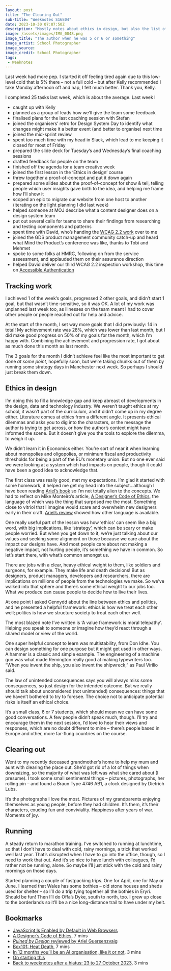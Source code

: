 ```yaml
---
layout: post
title: "The Clearing Out"
sub-title: "Weeknotes S16E04"
date: 2023-10-30 07:07:50Z
description: "Mostly notes about ethics in design, but also the list of things I did this week."
image: /assets/images/IMG_0848.png
image_title: "The author when he was 5 or 6 or something"
image_artist: School Photographer
image_source:
image_credit: School Photographer
tags:
 - Weeknotes
---
```


Last week had more pep. I started it off feeling tired again due to this low-level cold that is 5% there – not a full cold – but after Kelly recommended I take Monday afternoon off and nap, I felt much better. Thank you, Kelly.

I completed 25 tasks last week, which is about the average. Last week I

- caught up with Kelly
- planned as a group of leads how we’ll give the team some feedback
- finalised plans for the last coaching session with Stefan
- joined the organisers’ retro for Design System Day to identify what changes might make it a better event (and better to organise) next time
- joined the mid-sprint review
- spent too much time with my head in Slack, which lead to me keeping it closed for most of Friday
- prepared the slide deck for Tuesday’s and Wednesday’s final coaching sessions
- drafted feedback for people on the team
- finished off the agenda for a team creative week
- joined the first lesson in the ‘Ethics in design’ course
- threw together a proof-of-concept and put it down again
- prepared some slides about the proof-of-concept for show & tell, telling people which user insights gave birth to the idea, and helping me frame how I’ll show it
- scoped an epic to migrate our website from one host to another (iterating on the light planning I did last week)
- helped someone at MOJ describe what a content designer does on a design system team
- put out several calls for teams to share their findings from researching and testing components and patterns
- spent time with David, who’s handing the [WCAG 2.2 work](https://github.com/orgs/alphagov/projects/46?pane=issue&itemId=15258274) over to me
- joined the GDS product management community catch-up and heard what Mind the Product’s conference was like, thanks to Tobi and Mehmet
- spoke to some folks at HMRC, following on from the service assessment, and applauded them on their assurance direction
- helped David deliver our third WCAG 2.2 inspection workshop, this time on [Accessible Authentication](https://www.w3.org/WAI/WCAG22/Understanding/accessible-authentication-minimum)

## Tracking work

I achieved 1 of the week’s goals, progressed 2 other goals, and didn’t start 1 goal, but that wasn’t time-sensitive, so it was OK. A lot of my work was unplanned last week too, as illnesses on the team meant I had to cover other people or people reached out for help and advice.

At the start of the month, I set way more goals that I did previously: 14 in total! My achievement rate was 28%, which was lower than last month, but I did make good progress on 50% of my goals for the month, which I’m happy with. Combining the achievement and progression rate, I got about as much done this month as last month.

The 3 goals for the month I didn’t achieve feel like the most important to get done *at some point*, hopefully soon, but we’re taking chunks out of them by running some strategy days in Manchester next week. So perhaps I should just break them down.

## Ethics in design

I’m doing this to fill a knowledge gap and keep abreast of developments in the design, data and technology industry. We weren’t taught ethics at my school, it wasn’t part of the curriculum, and it didn’t come up in my degree either. Literature comes at ethics from a different angle. It presents ethical dilemmas and asks you to dig into the characters, or the message the author is trying to get across, or how the author’s context might have informed the scene. But it doesn’t give you the tools to explore the dilemma, to weigh it up.

We didn’t learn it in Economics either. You’re sort of near it when learning about monopolies and oligopolies, or minimum fiscal and productivity thresholds for being a part of the EU’s monetary union. But no one ever said we were looking at a system which had impacts on people, though it could have been a good idea to acknowledge that.

The first class was really good, met my expectations. I’m glad it started with some homework, it helped me get my head into the subject…although I have been reading [Ariel’s book](https://blackwells.co.uk/bookshop/product/The-Goods-of-Design-by-Ariel-Guersenzvaig/9781538179918) so I’m not totally alien to the concepts. We had to reflect on Mike Monteiro’s article, [A Designer’s Code of Ethics](https://deardesignstudent.com/a-designers-code-of-ethics-f4a88aca9e95), the language of which was the thing that surprised me the most. Something close to vitriol that I imagine would scare and overwhelm new designers early in their craft. [Ariel’s review](https://www.inderscience.com/info/dl.php?filename=2019/jdr-6476.pdf) showed how other language is available.

One really useful part of the lesson was how ‘ethics’ can seem like a big word, with big implications, like ‘strategy’, which can be scary or make people worried. But when you get down to it, we’re just talking about our values and seeking some alignment on those because we care about the impact our designs have. And most people care about not making a negative impact, not hurting people, it’s something we have in common. So let’s start there, with what’s common amongst us.

There are jobs with a clear, heavy ethical weight to them, like soldiers and surgeons, for example. They make life and death decisions! But as designers, product managers, developers and researchers, there are implications on millions of people from the technologies we make. So we’ve walked into that sphere and there’s some ethical weight to our jobs too. What we produce can cause people to decide how to live their lives.

At one point I asked Cennydd about the line between ethics and politics, and he presented a helpful framework: ethics is how we treat each other well; politics is how we structure society to treat each other well.

The most blazed note I’ve written is ‘A value framework is moral telepathy’. Helping you speak to someone or imagine how they’d react through a shared model or view of the world.

One super helpful concept to learn was multistability, from Don Idhe. You can design something for one purpose but it might get used in other ways. A hammer is a classic and simple example. The engineering of a machine gun was what made Remington really good at making typewriters too. “When you invent the ship, you also invent the shipwreck,” as Paul Virilio said.

The law of unintended consequences says you will always miss some consequences, so just design for the intended outcome. But we really should talk about unconsidered (not unintended) consequences: things that we haven’t bothered to try to foresee. The choice not to anticipate potential risks is itself an ethical choice.

It’s a small class, 6 or 7 students, which should mean we can have some good conversations. A few people didn’t speak much, though. I’ll try and encourage them in the next session, I’d love to hear their views and responses, which are no doubt different to mine – there’s people based in Europe and other, more far-flung countries on the course.

## Clearing out

Went to my recently deceased grandmother’s home to help my mum and aunt with clearing the place out. She’d got rid of a lot of things when downsizing, so the majority of what was left was what she cared about (I presume). I took some small sentimental things – pictures, photographs, her rolling pin – and found a Braun Type 4746 AB1, a clock designed by Dietrich Lubs.

It’s the photographs I love the most. Pictures of my grandparents enjoying themselves as young people, before they had children. It’s them, it’s their characters, exuding fun and conviviality. Happiness after years of war. Moments of joy.

## Running

A steady return to marathon training. I’ve switched to running at lunchtime, so that I don’t have to deal with cold, rainy mornings, a trick that worked well last year. That’s disrupted when I have to go into the office, though, so I need to work that out. And it’s so nice to have lunch with colleagues, I’d rather not be running, alone. So maybe I’ll just stick with the cold and rainy mornings on those days.

Started planning a couple of fastpacking trips. One for April, one for May or June. I learned that Wales has some bothies – old stone houses and sheds used for shelter – so I’ll do a trip tying together all the bothies in Eryri. Should be fun! Then I’ll do Offa’s Dyke, south to north, too. I grew up close to the borderlands so it’ll be a nice long-distance trail to have under my belt.

## Bookmarks

- [JavaScript Is Enabled by Default in Web Browsers](https://blog.jim-nielsen.com/2023/javascript-is-enabled-by-default/)
- [A Designer’s Code of Ethics](https://deardesignstudent.com/a-designers-code-of-ethics-f4a88aca9e95), 7 mins
- [*Ruined by Design* reviewed by Ariel Guersenzvaig](https://www.inderscience.com/info/dl.php?filename=2019/jdr-6476.pdf)
- [Box101: Heat Death](https://blog.tobiasrevell.com/2023/10/25/box101-heat-death/), 7 mins
- [In 12 months you’ll be an AI organisation, like it or not](https://medium.com/writing-by-if/in-12-months-youll-be-an-ai-organisation-like-it-or-not-668ec64d09fa), 3 mins
- [On starting this](https://neilojwilliams.net/on-starting-this-24-october-2023/)
- [Back to weeknotes after a hiatus: 23 to 27 October 2023](https://blog.mattedgar.com/2023/10/29/back-to-weeknotes-after-a-hiatus-23-to-27-october-2023/), 3 mins
